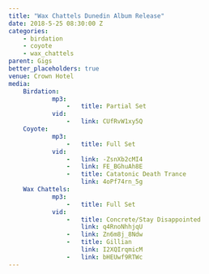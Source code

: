 ```yaml
---
title: "Wax Chattels Dunedin Album Release"
date: 2018-5-25 08:30:00 Z
categories:
    - birdation
    - coyote
    - wax_chattels
parent: Gigs
better_placeholders: true
venue: Crown Hotel
media:
    Birdation:
            mp3:
                -   title: Partial Set
            vid:
                -   link: CUfRvW1xy5Q
    Coyote:
            mp3:
                -   title: Full Set
            vid:
                -   link: -ZsnXb2cMI4
                -   link: FE_BGhuAh8E
                -   title: Catatonic Death Trance
                    link: 4oPf74rn_5g
    Wax Chattels:
            mp3:
                -   title: Full Set
            vid:
                -   title: Concrete/Stay Disappointed
                    link: q4RnoNhhjqU
                -   link: Zn6m8j_8Ndw
                -   title: Gillian
                    link: I2XQIrqmicM
                -   link: bHEUwf9RTWc
---
```


